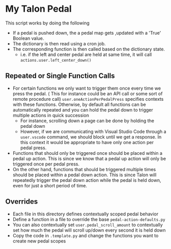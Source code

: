 # My Talon Pedal

This script works by doing the following

- If a pedal is pushed down, the a pedal map gets ,updated with a 'True' Boolean value.
- The dictionary is then read using a cron job.
- The corresponding function is then called based on the dictionary state.
  - i.e. if the left and center pedal are held at same time, it will call `actions.user.left_center_down()`

## Repeated or Single Function Calls

- For certain functions we only want to trigger them once every time we press the pedal. ( This for instance could be an API call or some sort of remote procedure call) `user.oneActionPerPedalPress` specifies contexts with these functions. Otherwise, by default all functions can be automatically repeated and you can hold the pedal down to trigger multiple actions in quick succession
  - For instance, scrolling down a page can be done  by holding the pedal down
  -  However, if we are communicating with Visual Studio Code through  a `user.vscode` command,  we should block until we get a response.  In this context it would be appropriate to have only one action per pedal press.
-  Functions that should only be triggered once should be placed within a pedal up action.  This is since we know that a pedal up action will only be triggered once per pedal press. 
-   On the other hand, functions that should be triggered multiple times should be placed within a pedal down action.  This is since Talon will repeatedly trigger the pedal down action while the pedal is held down, even for just a short period of time.


## Overrides

- Each file in this directory defines contextually scoped pedal behavior
- Define a function in a file to override the base `pedal-action-defaults.py`
- You can also contextually set `user.pedal_scroll_amount` to contextually set how much the pedal will scroll up/down every second it is held down
- Copy the code in `.template.py` and change the functions you want to create new pedal scopes
